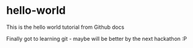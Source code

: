 # hello-world
This is the hello world tutorial from Github docs

Finally got to learning git - maybe will be better by the next hackathon :P
